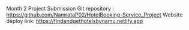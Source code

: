 Month 2 Project Submission
Git repository : https://github.com/NamrataP02/HotelBooking-Service_Project
Website deploy link: https://findandgethotelsbynamu.netlify.app
